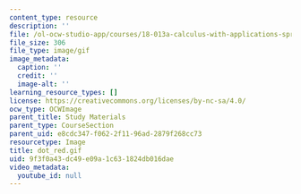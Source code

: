 ```yaml
---
content_type: resource
description: ''
file: /ol-ocw-studio-app/courses/18-013a-calculus-with-applications-spring-2005/9f3f0a43dc49e09a1c631824db016dae_dot_red.gif
file_size: 306
file_type: image/gif
image_metadata:
  caption: ''
  credit: ''
  image-alt: ''
learning_resource_types: []
license: https://creativecommons.org/licenses/by-nc-sa/4.0/
ocw_type: OCWImage
parent_title: Study Materials
parent_type: CourseSection
parent_uid: e8cdc347-f062-2f11-96ad-2879f268cc73
resourcetype: Image
title: dot_red.gif
uid: 9f3f0a43-dc49-e09a-1c63-1824db016dae
video_metadata:
  youtube_id: null
---
```

